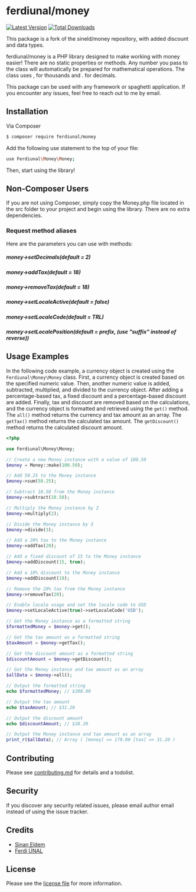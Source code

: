 # ferdiunal/money

[![Latest Version][badge-release]][release]
[![Total Downloads][badge-downloads]][downloads]

This package is a fork of the sineld/money repository, with added discount and data types.

ferdiunal/money is a PHP library designed to make working with money easier! There are no static properties or methods. Any number you pass to the class will automatically be prepared for mathematical operations. The class uses , for thousands and . for decimals.

This package can be used with any framework or spaghetti application. If you encounter any issues, feel free to reach out to me by email.

## Installation

Via Composer

``` bash
$ composer require ferdiunal/money
```

Add the following use statement to the top of your file:

``` bash
use Ferdiunal\Money\Money;
```

Then, start using the library!

## Non-Composer Users

If you are not using Composer, simply copy the Money.php file located in the src folder to your project and begin using the library. There are no extra dependencies.

### Request method aliases

Here are the parameters you can use with methods:

##### money->setDecimals(default = 2)
##### money->addTax(default = 18)
##### money->removeTax(default = 18)
##### money->setLocaleActive(default = false)
##### money->setLocaleCode(default = TRL)
##### money->setLocalePosition(default = prefix, (use "suffix" instead of reverse))

## Usage Examples

In the following code example, a currency object is created using the `Ferdiunal\Money\Money` class. First, a currency object is created based on the specified numeric value. Then, another numeric value is added, subtracted, multiplied, and divided to the currency object. After adding a percentage-based tax, a fixed discount and a percentage-based discount are added. Finally, tax and discount are removed based on the calculations, and the currency object is formatted and retrieved using the `get()` method. The `all()` method returns the currency and tax amount as an array. The `getTax()` method returns the calculated tax amount. The `getDiscount()` method returns the calculated discount amount.

``` php
<?php

use Ferdiunal\Money\Money;

// Create a new Money instance with a value of 100.50
$money = Money::make(100.50);

// Add 50.25 to the Money instance
$money->sum(50.25);

// Subtract 10.50 from the Money instance
$money->subtract(10.50);

// Multiply the Money instance by 2
$money->multiply(2);

// Divide the Money instance by 3
$money->divide(3);

// Add a 20% tax to the Money instance
$money->addTax(20);

// Add a fixed discount of 15 to the Money instance
$money->addDiscount(15, true);

// Add a 10% discount to the Money instance
$money->addDiscount(10);

// Remove the 20% tax from the Money instance
$money->removeTax(20);

// Enable locale usage and set the locale code to USD
$money->setLocaleActive(true)->setLocaleCode('USD');

// Get the Money instance as a formatted string
$formattedMoney = $money->get();

// Get the tax amount as a formatted string
$taxAmount = $money->getTax();

// Get the discount amount as a formatted string
$discountAmount = $money->getDiscount();

// Get the Money instance and tax amount as an array
$allData = $money->all();

// Output the formatted string
echo $formattedMoney; // $208.00

// Output the tax amount
echo $taxAmount; // $31.20

// Output the discount amount
echo $discountAmount; // $28.20

// Output the Money instance and tax amount as an array
print_r($allData); // Array ( [money] => 179.80 [tax] => 31.20 )

```


## Contributing

Please see [contributing.md](contributing.md) for details and a todolist.

## Security

If you discover any security related issues, please email author email instead of using the issue tracker.

## Credits

- [Sinan Eldem](https://www.sinaneldem.com.tr)
- [Ferdi ÜNAL](https://twitter.com/__ferdiunal)

## License

Please see the [license file](license.md) for more information.

[badge-release]: https://img.shields.io/packagist/v/ferdiunal/money.svg?style=flat-square
[badge-downloads]: https://img.shields.io/packagist/dt/ferdiunal/money.svg?style=flat-square

[release]: https://packagist.org/packages/ferdiunal/money
[downloads]: https://packagist.org/packages/ferdiunal/money
